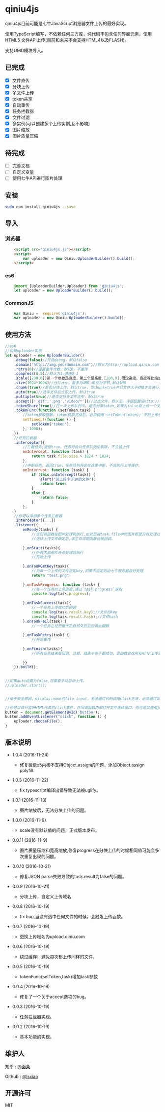 # qiniu4js
qiniu4js目前可能是七牛JavaScript浏览器文件上传的最好实现。

使用TypeScript编写，不依赖任何三方库，纯代码不包含任何界面元素，使用HTML5 文件API上传(目前和未来不会支持HTML4以及FLASH)。

支持UMD模块导入。

## 已完成

- [x] 文件直传
- [x] 分块上传
- [x] 多文件上传
- [x] token共享
- [x] 自动重传
- [x] 任务拦截器
- [x] 文件过滤
- [x] 多实例(可以创建多个上传实例,互不影响)
- [x] 图片缩放
- [x] 图片质量压缩

## 待完成
- [ ] 完善文档
- [ ] 自定义变量
- [ ] 使用七牛API进行图片处理

## 安装

```bash
sudo npm install qiniu4js --save
```

## 导入

### 浏览器
```html
    <script src="qiniu4js.js"></script>
    <script>
        var uploader = new Qiniu.UploaderBuilder().build();
    </script>
```
### es6
```javascript
    import {UploaderBuilder,Uploader} from 'qiniu4js';
    let uploader = new UploaderBuilder().build();
```

### CommonJS
```javascript
    var Qiniu =  require('qiniu4js');
    var uploader = new Qiniu.UploaderBuilder().build();
```

## 使用方法


```javascript
//es6
//构建uploader实例
let uploader = new UploaderBuilder()
	.debug(false)//开启debug，默认false
	.domain("http://img.yourdomain.com")//默认为http://upload.qiniu.com
	.retry(0)//设置重传次数，默认0，不重传
	.compress(0.5)//默认为1,范围0-1
	.scale([200,0])第一个参数是宽度，第二个是高度,[200,0],限定高度，宽度等比缩放.[0,100]限定宽度,高度等比缩放.[200,100]固定长宽
	.size(1024*1024)//分片大小，最多为4MB,单位为字节,默认1MB
	.chunk(true)//是否分块上传，默认true，当chunk=true并且文件大于4MB才会进行分块上传
	.auto(true)//选中文件后立即上传，默认true
	.multiple(true)//是否支持多文件选中，默认true
	.accept(['.gif','.png','video/*'])//过滤文件，默认无，详细配置见http://www.w3schools.com/tags/att_input_accept.asp
	.tokenShare(true)//在一次上传队列中，是否分享token,如果为false每上传一个文件都需要请求一次Token，默认true
	.tokenFunc(function (setToken,task) {
	    //token获取函数，token获取完成后，必须调用`setToken(token);`不然上传任务不会执行。
		setTimeout(function () {
			setToken("token");
		}, 1000);
	})
	//任务拦截器
    .interceptor({
        //拦截任务,返回true，任务将会从任务队列中剔除，不会被上传
    	onIntercept: function (task) {
    		return task.file.size > 1024 * 1024;
    	},
    	//中断任务，返回true，任务队列将会在这里中断，不会执行上传操作。
    	onInterrupt: function (task) {
    		if (this.onIntercept(task)) {
    			alert("请上传小于1m的文件");
    			return true;
    		}
    		else {
    			return false;
    		}
    	},
    }   
    //你可以添加多个任务拦截器
    .interceptor({...})
	.listener({
		onReady(tasks) {
		    //该回调函数在图片处理前执行,也就是说task.file中的图片都是没有处理过的
			//选择上传文件确定后,该生命周期函数会被回调。
			
		},onStart(tasks){
		    //所有内部图片任务处理后执行
			//开始上传
			
		},onTaskGetKey(task){
		    //为每一个上传的文件指定key,如果不指定则由七牛服务器自行处理
			return "test.png";
			
		},onTaskProgress: function (task) {
		    //每一个任务的上传进度,通过`task.progress`获取
			console.log(task.progress);
			
		},onTaskSuccess(task){
			//一个任务上传成功后回调
			console.log(task.result.key);//文件的key
			console.log(task.result.hash);//文件hash
		},onTaskFail(task) {
        	//一个任务在经历重传后依然失败后回调此函数
        	
        },onTaskRetry(task) {
        	//开始重传
        	
        },onFinish(tasks){
            //所有任务结束后回调，注意，结束不等于都成功，该函数会在所有HTTP上传请求响应后回调(包括重传请求)。
            
		}}
	}).build();
	
	
//如果auto设置为false,则需要手动启动上传。
//uploader.start();


//由于安全原因，display:none的file input，无法通过代码调用click方法，必须通过如下处理，让用户来实现click，从而打开文件选择窗口:

//你可以自行监听HTML元素的click事件，在回调函数内部打开文件选择窗口。你也可以使用jQuery监听，下面使用的是原生的JavaScript的方式。
button = document.getElementById('button');
button.addEventListener("click", function () {
	uploader.chooseFile();
}
```


## 版本说明
- 1.0.4 (2016-11-24)
    - 修复微信x5内核不支持Object.assign的问题，添加Object.assign polyfill.

- 1.0.3 (2016-11-22)
    - fix typescript编译出错导致无法被uglify。

- 1.0.1 (2016-11-18)
    - 图片缩放后，无法分块上传的问题。

- 1.0.0 (2016-11-9)
    - scale没有默认值的问题，正式版本发布。

- 0.0.11 (2016-11-9)
    - 图片质量压缩和宽高缩放,修复progress在分块上传的时候相同值可能会多次重复出现的问题。
    
- 0.0.10 (2016-10-21)
    - 修复JSON parse失败导致的task.result为false的问题。
    
- 0.0.9 (2016-10-21)
    - 分块上传，自定义上传域名

- 0.0.8 (2016-10-19)
    - fix bug,当没有选中任何文件的时候，会触发上传函数。

- 0.0.7 (2016-10-19)
    - 更换上传域名为upload.qiniu.com 
    
- 0.0.6 (2016-10-19)
    - 绕过缓存，避免每次都上传同样的文件。

- 0.0.5 (2016-10-19)
    - tokenFunc(setToken,task)增加task参数
    
- 0.0.4 (2016-10-19)
    - 修复了一个关于accept选项的bug。

- 0.0.3 (2016-10-19)
    - 任务拦截器实现。

- 0.0.2 (2016-10-19)
    - 基本功能的实现。



## 维护人
知乎 : [@面条](https://www.zhihu.com/people/lsxiao)

Github : [@lsxiao](https://github.com/lsxiao)


## 开源许可
MIT
